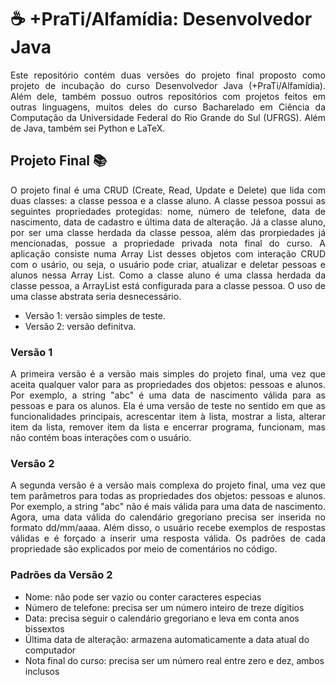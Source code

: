 # :coffee: +PraTi/Alfamídia: Desenvolvedor Java

<p align="justify">
Este repositório contém duas versões do projeto final proposto como projeto de incubação do curso Desenvolvedor Java (+PraTi/Alfamídia). Além dele, também possuo outros repositórios com projetos feitos em outras linguagens, muitos deles do curso Bacharelado em Ciência da Computação da Universidade Federal do Rio Grande do Sul (UFRGS). Além de Java, também sei Python e LaTeX.
</p>

## Projeto Final :books:

<p align="justify">
O projeto final é uma CRUD (Create, Read, Update e Delete) que lida com duas classes: a classe pessoa e a classe aluno. A classe pessoa possui as seguintes propriedades protegidas: nome, número de telefone, data de nascimento, data de cadastro e última data de alteração. Já a classe aluno, por ser uma classe herdada da classe pessoa, além das prorpiedades já mencionadas, possue a propriedade privada nota final do curso. A aplicação consiste numa Array List desses objetos com interação CRUD com o usário, ou seja, o usuário pode criar, atualizar e deletar pessoas e alunos nessa Array List. Como a classe aluno é uma classa herdada da classe pessoa, a ArrayList está configurada para a classe pessoa. O uso de uma classe abstrata seria desnecessário.
</p>

- Versão 1: versão simples de teste.
- Versão 2: versão definitva.

### Versão 1

<p align="justify">
A primeira versão é a versão mais simples do projeto final, uma vez que aceita qualquer valor para as propriedades dos objetos: pessoas e alunos. Por exemplo, a string "abc" é uma data de nascimento válida para as pessoas e para os alunos. Ela é uma versão de teste no sentido em que as funcionalidades principais, acrescentar item à lista, mostrar a lista, alterar item da lista, remover item da lista e encerrar programa, funcionam, mas não contém boas interações com o usuário.
</p>

### Versão 2

<p align="justify">
A segunda versão é a versão mais complexa do projeto final, uma vez que tem parâmetros para todas as propriedades dos objetos: pessoas e alunos. Por exemplo, a string "abc" não é mais válida para uma data de nascimento. Agora, uma data válida do calendário gregoriano precisa ser inserida no formato dd/mm/aaaa. Além disso, o usuário recebe exemplos de respostas válidas e é forçado a inserir uma resposta válida. Os padrôes de cada propriedade são explicados por meio de comentários no código.
</p>

### Padrões da Versão 2

- Nome: não pode ser vazio ou conter caracteres especias
- Número de telefone: precisa ser um número inteiro de treze dígitios
- Data: precisa seguir o calendário gregoriano e leva em conta anos bissextos
- Última data de alteração: armazena automaticamente a data atual do computador
- Nota final do curso: precisa ser um número real entre zero e dez, ambos inclusos
